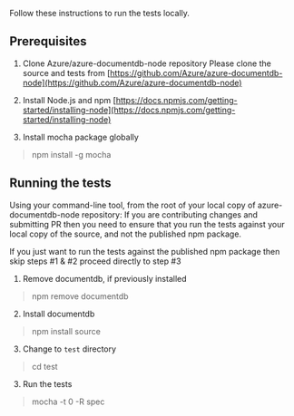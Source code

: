 Follow these instructions to run the tests locally.

## Prerequisites

1. Clone Azure/azure-documentdb-node repository
Please clone the source and tests from [https://github.com/Azure/azure-documentdb-node](https://github.com/Azure/azure-documentdb-node)

2. Install Node.js and npm
[https://docs.npmjs.com/getting-started/installing-node](https://docs.npmjs.com/getting-started/installing-node)

3. Install mocha package globally
> npm install -g mocha

## Running the tests
Using your command-line tool, from the root of your local copy of azure-documentdb-node repository: 
If you are contributing changes and submitting PR then you need to ensure that you run the tests against your local copy of the source, and not the published npm package. 

If you just want to run the tests against the published npm package then skip steps #1 & #2 proceed directly to step #3

1. Remove documentdb, if previously installed
> npm remove documentdb

2. Install documentdb
> npm install source

3. Change to `test` directory 
> cd test

3. Run the tests
> mocha -t 0 -R spec
